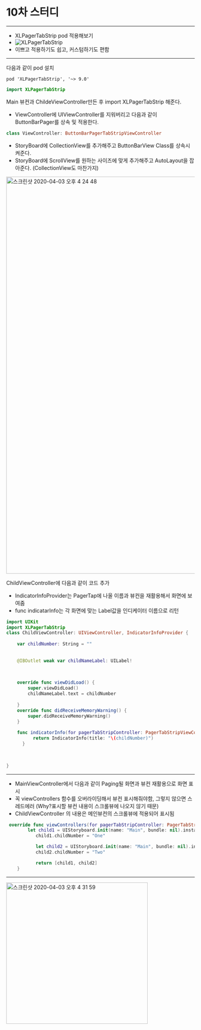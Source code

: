 # 10차 스터디
***

* XLPagerTabStrip pod 적용해보기
* ![XLPagerTabStrip](https://github.com/xmartlabs/XLPagerTabStrip)
* 이쁘고 적용하기도 쉽고, 커스텀하기도 편함

***
다음과 같이 pod 설치

```
pod 'XLPagerTabStrip', '~> 9.0'
```

```swift
import XLPagerTabStrip
```

Main 뷰컨과 ChildeViewController만든 후 import XLPagerTabStrip 해준다.

* ViewController에  UIViewController를 지워버리고 다음과 같이 ButtonBarPager를 상속 및 적용한다.

```swift
class ViewController: ButtonBarPagerTabStripViewController
```

* StoryBoard에 CollectionView를 추가해주고 ButtonBarView Class를 상속시켜준다.
* StoryBoard에 ScrollView를 원하는 사이즈에 맞게 추가해주고 AutoLayout을 잡아준다. (CollectionView도 마찬가지)

<img width="1062" alt="스크린샷 2020-04-03 오후 4 24 48" src="https://user-images.githubusercontent.com/55793344/78335011-cad32b80-75c7-11ea-90e9-dfb72561a2aa.png">

ChildViewController에 다음과 같이 코드 추가

* IndicatorInfoProvider는 PagerTap에 나올 이름과 뷰컨을 재활용해서 화면에 보여줌
* func indicatarInfo는 각 화면에 맞는 Label값을 인디케이터 이름으로 리턴

```swift
import UIKit
import XLPagerTabStrip
class ChildViewController: UIViewController, IndicatorInfoProvider {
    
    var childNumber: String = ""
    
    
    @IBOutlet weak var childNameLabel: UILabel!
    
    

    override func viewDidLoad() {
        super.viewDidLoad()
        childNameLabel.text = childNumber
         
    }
    override func didReceiveMemoryWarning() {
        super.didReceiveMemoryWarning()
    }
    
    func indicatorInfo(for pagerTabStripController: PagerTabStripViewController) -> IndicatorInfo {
          return IndicatorInfo(title: "\(childNumber)")
      }
    

    
}
```

***

* MainViewController에서 다음과 같이 Paging될 화면과 뷰컨 재활용으로 화면 표시
* 꼭 viewControllers 함수를 오버라이딩해서 뷰컨 표시해줘야함, 그렇지 않으면 스레드에러 (Why?표시할 뷰컨 내용이 스크롤뷰에 나오지 않기 때문)
* ChildViewController 의 내용은 메인뷰컨의 스크롤뷰에 적용되어 표시됨

```swift
 override func viewControllers(for pagerTabStripController: PagerTabStripViewController) -> [UIViewController] {
        let child1 = UIStoryboard.init(name: "Main", bundle: nil).instantiateViewController(withIdentifier: "ChildVC") as! ChildViewController
           child1.childNumber = "One"

           let child2 = UIStoryboard.init(name: "Main", bundle: nil).instantiateViewController(withIdentifier: "ChildVC") as! ChildViewController
           child2.childNumber = "Two"

           return [child1, child2]
    }
```

***

<img width="378" alt="스크린샷 2020-04-03 오후 4 31 59" src="https://user-images.githubusercontent.com/55793344/78335491-aaf03780-75c8-11ea-94f1-9c5959fc367b.png">